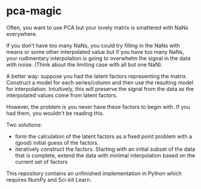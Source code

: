 # pca-magic
Often, you want to use PCA but your lovely matrix is smattered with NaNs everywhere.

If you don't have too many NaNs, you could try filling in the NaNs with means or some other interpolated value but if you have too many NaNs, your rudimentary interpolation is going to overwhelm the signal in the data with noise.  (Think about the limiting case with all but one NaN).

A better way: suppose you had the latent factors representing the matrix. Construct a model for each series/column and then use the resulting model for interpolation.  Intuitively, this will preserve the signal from the data as the interpolated values come from latent factors. 

However, the problem is you never have these factors to begin with.  If you had them, you wouldn't be reading this.  

Two solutions:
- form the calculation of the latent factors as a fixed point problem with a (good) initial guess of the factors.  
- iteratively construct the factors. Starting with an initial subset of the data that is complete, extend the data with minimal interpolation based on the current set of factors

This repository contains an unfinished implementation in Python which requires NumPy and Sci-kit Learn.
